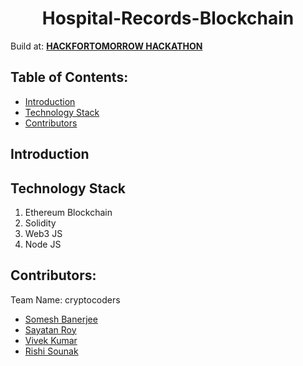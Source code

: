 <h1 align="center">Hospital-Records-Blockchain</h1>

Build at: [**HACKFORTOMORROW HACKATHON**](https://hackfortomorrow.devfolio.co/)


## Table of Contents:
- [Introduction](#Introduction)
- [Technology Stack](#Technology-Stack)
- [Contributors](#Contributors)

## Introduction



## Technology Stack
1) Ethereum Blockchain
2) Solidity
3) Web3 JS
4) Node JS

## Contributors:

Team Name: cryptocoders

* [Somesh Banerjee](https://github.com/somesh-banerjee)
* [Sayatan Roy]()
* [Vivek Kumar]()
* [Rishi Sounak]()
